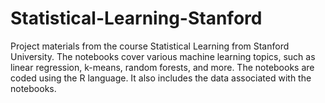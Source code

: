 # Statistical-Learning-Stanford
Project materials from the course Statistical Learning from Stanford University. The notebooks cover various machine learning topics, such as linear regression, k-means, random forests, and more. The notebooks are coded using the R language. It also includes the data associated with the notebooks. 
